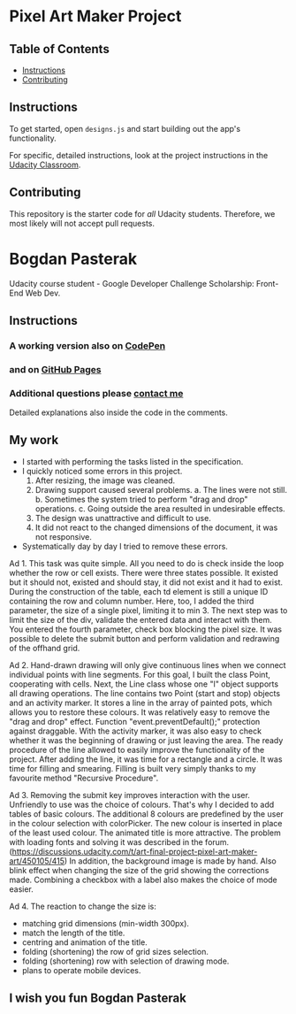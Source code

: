 # Pixel Art Maker Project

## Table of Contents

* [Instructions](#instructions)
* [Contributing](#contributing)

## Instructions

To get started, open `designs.js` and start building out the app's functionality.

For specific, detailed instructions, look at the project instructions in the [Udacity Classroom](https://classroom.udacity.com/me).

## Contributing

This repository is the starter code for _all_ Udacity students. Therefore, we most likely will not accept pull requests.



# Bogdan Pasterak

Udacity course student - Google Developer Challenge Scholarship: Front-End Web Dev.

## Instructions

### A working version also on [CodePen](https://codepen.io/BogdanPasterak/pen/YYEmRd)
### and on [GitHub Pages](https://bogdanpasterak.github.io/project-pixel-art-maker-starter/)
### Additional questions please [contact me](mailto:bogdanpasterak@gmail.com)

 Detailed explanations also inside the code in the comments.

## My work

- I started with performing the tasks listed in the specification.
- I quickly noticed some errors in this project.
  1. After resizing, the image was cleaned.
  2. Drawing support caused several problems.
    a. The lines were not still.
    b. Sometimes the system tried to perform "drag and drop" operations.
    c. Going outside the area resulted in undesirable effects.
  3. The design was unattractive and difficult to use.
  4. It did not react to the changed dimensions of the document, it was not responsive.
- Systematically day by day I tried to remove these errors.

Ad 1. This task was quite simple. All you need to do is check inside the loop whether
  the row or cell exists. There were three states possible. It existed but it should not,
  existed and should stay, it did not exist and it had to exist.
  During the construction of the table, each td element is still a unique ID containing
  the row and column number. Here, too, I added the third parameter, the size of a single
  pixel, limiting it to min 3. The next step was to limit the size of the div, validate
  the entered data and interact with them. You entered the fourth parameter, check box
  blocking the pixel size. It was possible to delete the submit button and perform
  validation and redrawing of the offhand grid.

Ad 2. Hand-drawn drawing will only give continuous lines when we connect individual
  points with line segments. For this goal, I built the class Point, cooperating with cells.
  Next, the Line class whose one "l" object supports all drawing operations. The line
  contains two Point (start and stop) objects and an activity marker. It stores a line
  in the array of painted pots, which allows you to restore these colours. It was relatively
  easy to remove the "drag and drop" effect. Function "event.preventDefault();" protection
  against draggable. With the activity marker, it was also easy to check whether it was
  the beginning of drawing or just leaving the area.
    The ready procedure of the line allowed to easily improve the functionality of the
  project. After adding the line, it was time for a rectangle and a circle.
  It was time for filling and smearing. Filling is built very simply thanks to my favourite method "Recursive Procedure".

Ad 3. Removing the submit key improves interaction with the user. Unfriendly to use was
  the   choice of colours. That's why I decided to add tables of basic colours.
  The additional 8 colours are predefined by the user in the colour selection with colorPicker.
  The new colour is inserted in place of the least used colour. The animated title is more
  attractive. The problem with loading fonts and solving it was described in the forum.
  (https://discussions.udacity.com/t/art-final-project-pixel-art-maker-art/450105/415)
  In addition, the background image is made by hand. Also blink effect when changing the size
  of the grid showing the corrections made. Combining a checkbox with a label also makes
  the choice of mode easier.

Ad 4. The reaction to change the size is:
  - matching grid dimensions (min-width 300px).
  - match the length of the title.
  - centring and animation of the title.
  - folding (shortening) the row of grid sizes selection.
  - folding (shortening) row with selection of drawing mode.
  - plans to operate mobile devices.

## I wish you fun Bogdan Pasterak
